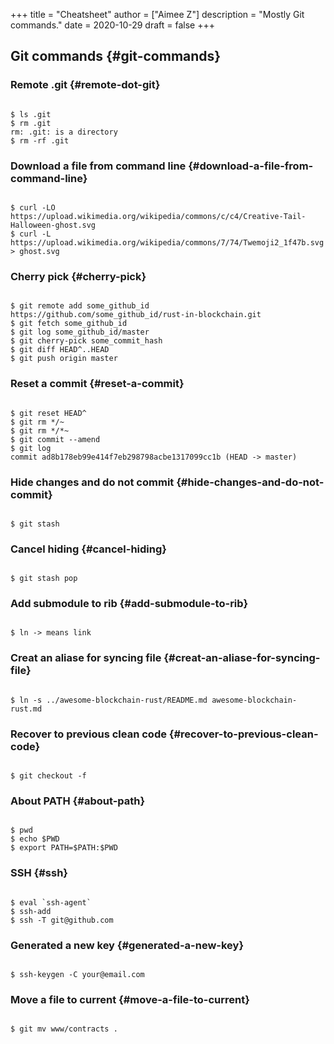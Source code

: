 +++
title = "Cheatsheet"
author = ["Aimee Z"]
description = "Mostly Git commands."
date = 2020-10-29
draft = false
+++

## Git commands {#git-commands}


### Remote .git {#remote-dot-git}

```nil

$ ls .git
$ rm .git
rm: .git: is a directory
$ rm -rf .git

```


### Download a file from command line {#download-a-file-from-command-line}

```nil

$ curl -LO https://upload.wikimedia.org/wikipedia/commons/c/c4/Creative-Tail-Halloween-ghost.svg
$ curl -L https://upload.wikimedia.org/wikipedia/commons/7/74/Twemoji2_1f47b.svg > ghost.svg

```


### Cherry pick {#cherry-pick}

```nil

$ git remote add some_github_id https://github.com/some_github_id/rust-in-blockchain.git
$ git fetch some_github_id
$ git log some_github_id/master
$ git cherry-pick some_commit_hash
$ git diff HEAD^..HEAD
$ git push origin master

```


### Reset a commit {#reset-a-commit}

```nil

$ git reset HEAD^
$ git rm */~
$ git rm */*~
$ git commit --amend
$ git log
commit ad8b178eb99e414f7eb298798acbe1317099cc1b (HEAD -> master)

```


### Hide changes and do not commit {#hide-changes-and-do-not-commit}

```nil

$ git stash

```


### Cancel hiding {#cancel-hiding}

```nil

$ git stash pop

```


### Add submodule to rib {#add-submodule-to-rib}

```nil

$ ln -> means link

```


### Creat an aliase for syncing file {#creat-an-aliase-for-syncing-file}

```nil

$ ln -s ../awesome-blockchain-rust/README.md awesome-blockchain-rust.md

```


### Recover to previous clean code {#recover-to-previous-clean-code}

```nil

$ git checkout -f

```


### About PATH {#about-path}

```nil

$ pwd
$ echo $PWD
$ export PATH=$PATH:$PWD

```


### SSH {#ssh}

```nil

$ eval `ssh-agent`
$ ssh-add
$ ssh -T git@github.com

```


### Generated a new key {#generated-a-new-key}

```nil

$ ssh-keygen -C your@email.com

```


### Move a file to current {#move-a-file-to-current}

```nil

$ git mv www/contracts .

```